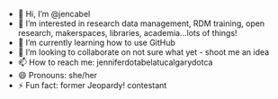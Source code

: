 - 👋 Hi, I’m @jencabel
- 👀 I’m interested in research data management, RDM training, open research, makerspaces, libraries, academia...lots of things!
- 🌱 I’m currently learning how to use GitHub
- 💞️ I’m looking to collaborate on not sure what yet - shoot me an idea
- 📫 How to reach me: jenniferdotabelatucalgarydotca
- 😄 Pronouns: she/her
- ⚡ Fun fact: former Jeopardy! contestant

<!---
jencabel/jencabel is a ✨ special ✨ repository because its `README.md` (this file) appears on your GitHub profile.
You can click the Preview link to take a look at your changes.
--->

